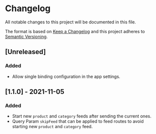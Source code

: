 # Changelog

All notable changes to this project will be documented in this file.

The format is based on [Keep a Changelog](http://keepachangelog.com/en/1.0.0/)
and this project adheres to [Semantic Versioning](http://semver.org/spec/v2.0.0.html).

## [Unreleased]
### Added
- Allow single binding configuration in the app settings.

## [1.1.0] - 2021-11-05
### Added
- Start new `product` and `category` feeds after sending the current ones.
- Query Param `skipFeed` that can be applied to feed routes to avoid starting new `product` and `category` feed.